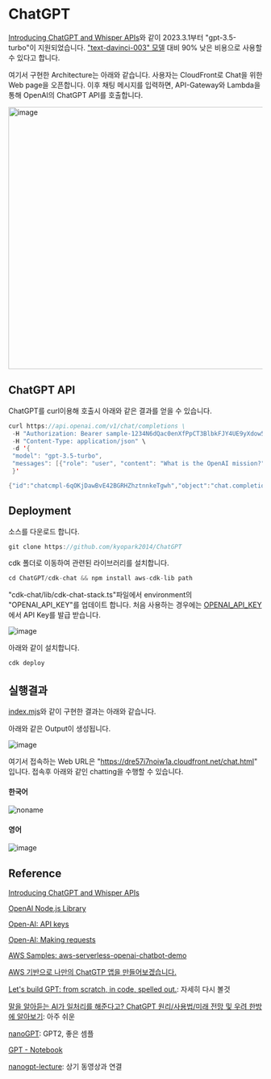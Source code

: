# ChatGPT

[Introducing ChatGPT and Whisper APIs](https://openai.com/blog/introducing-chatgpt-and-whisper-apis)와 같이 2023.3.1부터 "gpt-3.5-turbo"이 지원되었습니다. ["text-davinci-003" 모델](https://github.com/kyopark2014/ChatGPT/blob/main/text-davinci-003.md) 대비 90% 낮은 비용으로 사용할 수 있다고 합니다.

여기서 구현한 Architecture는 아래와 같습니다. 사용자는 CloudFront로 Chat을 위한 Web page을 오픈합니다. 이후 채팅 메시지를 입력하면, API-Gateway와 Lambda을 통해 OpenAI의 ChatGPT API를 호출합니다. 

<img width="519" alt="image" src="https://user-images.githubusercontent.com/52392004/222920792-95ea6da1-8632-4917-8060-dc845e5704ec.png">


## ChatGPT API

ChatGPT를 curl이용해 호출시 아래와 같은 결과를 얻을 수 있습니다. 

```java
curl https://api.openai.com/v1/chat/completions \
 -H "Authorization: Bearer sample-1234N6dQac0enXfPpCT3BlbkFJY4UE9yXdow54a78m2775" \
 -H "Content-Type: application/json" \
 -d '{
 "model": "gpt-3.5-turbo",
 "messages": [{"role": "user", "content": "What is the OpenAI mission?"}]
 }'

{"id":"chatcmpl-6qOKjDawBvE42BGRHZhztnnkeTgwh","object":"chat.completion","created":1677944613,"model":"gpt-3.5-turbo-0301","usage":{"prompt_tokens":14,"completion_tokens":80,"total_tokens":94},"choices":[{"message":{"role":"assistant","content":"\n\nAs an AI language model, I do not have a personal mission. However, OpenAI’s mission is to ensure that artificial intelligence benefits humanity as a whole. They aim to achieve this by researching and developing AI technologies that are safe, transparent, and aligned with human values. They also aim to share their research and findings with the broader community to encourage open and collaborative progress in AI research."},"finish_reason":null,"index":0}]}
```



## Deployment

소스를 다운로드 합니다. 

```java
git clone https://github.com/kyopark2014/ChatGPT
```

cdk 폴더로 이동하여 관련된 라이브러리를 설치합니다.

```java
cd ChatGPT/cdk-chat && npm install aws-cdk-lib path
```

"cdk-chat/lib/cdk-chat-stack.ts"파일에서 environment의 "OPENAI_API_KEY"를 업데이트 합니다. 처음 사용하는 경우에는 [OPENAI_API_KEY](https://platform.openai.com/account/api-keys)에서 API Key를 발급 받습니다.

![image](https://user-images.githubusercontent.com/52392004/222920578-c9e2855e-cdad-4fe9-9985-9195d89e8451.png)

아래와 같이 설치합니다.

```java
cdk deploy
```

## 실행결과

[index.mjs](https://github.com/kyopark2014/ChatGPT/blob/main/lambda-chat/index.mjs)와 같이 구현한 결과는 아래와 같습니다. 

아래와 같은 Output이 생성됩니다.

![image](https://user-images.githubusercontent.com/52392004/222920252-33c5b065-dadc-45a5-a167-9394ff1436eb.png)

여기서 접속하는 Web URL은 "https://dre57i7noiw1a.cloudfront.net/chat.html" 입니다. 접속후 아래와 같인 chatting을 수행할 수 있습니다.

#### 한국어 

![noname](https://user-images.githubusercontent.com/52392004/222921154-c9941cdd-69c2-4a32-88d3-3e21dade2764.png)



#### 영어 

![image](https://user-images.githubusercontent.com/52392004/222920699-78fdff76-9a3f-400d-b22e-4d15016796a1.png)




## Reference 

[Introducing ChatGPT and Whisper APIs](https://openai.com/blog/introducing-chatgpt-and-whisper-apis)

[OpenAI Node.js Library](https://github.com/openai/openai-node)

[Open-AI: API keys](https://platform.openai.com/account/api-keys)

[Open-AI: Making requests](https://platform.openai.com/docs/api-reference/making-requests)

[AWS Samples: aws-serverless-openai-chatbot-demo](https://github.com/aws-samples/aws-serverless-openai-chatbot-demo)

[AWS 기반으로 나만의 ChatGTP 앱을 만들어보겠습니다.](https://www.youtube.com/watch?v=zg0RHHd9_LI&t=431s)

[Let's build GPT: from scratch, in code, spelled out.](https://www.youtube.com/watch?v=kCc8FmEb1nY&t=2s): 자세히 다시 볼것 

[말을 알아듣는 AI가 일처리를 해준다고? ChatGPT 원리/사용법/미래 전망 및 우려 한방에 알아보기](https://www.youtube.com/watch?v=HfyG8QgrkMc): 아주 쉬운 

[nanoGPT](https://github.com/karpathy/nanoGPT): GPT2, 좋은 셈플

[GPT - Notebook](https://colab.research.google.com/drive/1JMLa53HDuA-i7ZBmqV7ZnA3c_fvtXnx-?usp=sharing)

[nanogpt-lecture](https://github.com/karpathy/ng-video-lecture): 상기 동영상과 연결


